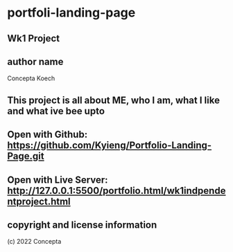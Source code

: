 # portfoli-landing-page
## Wk1 Project
## author name
Concepta Koech

## This project is all about ME, who I am, what I like and what ive bee upto

## Open with Github: https://github.com/Kyieng/Portfolio-Landing-Page.git

## Open with Live Server: http://127.0.0.1:5500/portfolio.html/wk1indpendentproject.html

## copyright and license information
(c) 2022 Concepta 